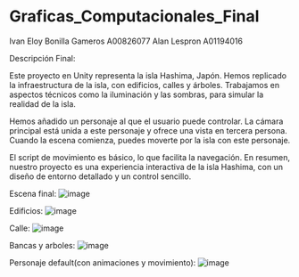 # Graficas_Computacionales_Final
 
Ivan Eloy Bonilla Gameros A00826077
Alan Lespron A01194016

Descripción Final:

Este proyecto en Unity representa la isla Hashima, Japón. Hemos replicado la infraestructura de la isla, con edificios, calles y árboles. Trabajamos en aspectos técnicos como la iluminación y las sombras, para simular la realidad de la isla.

Hemos añadido un personaje al que el usuario puede controlar. La cámara principal está unida a este personaje y ofrece una vista en tercera persona. Cuando la escena comienza, puedes moverte por la isla con este personaje.

El script de movimiento es básico, lo que facilita la navegación. En resumen, nuestro proyecto es una experiencia interactiva de la isla Hashima, con un diseño de entorno detallado y un control sencillo.

Escena final:
![image](https://github.com/BonillaDABI/Graficas_Computacionales_Final/assets/115091301/7b333f98-075f-4305-8287-dc2d1de84a28)

Edificios:
![image](https://github.com/BonillaDABI/Graficas_Computacionales_Final/assets/115091301/bcf29c39-12a1-414f-b047-450b2fe1263c)

Calle:
![image](https://github.com/BonillaDABI/Graficas_Computacionales_Final/assets/115091301/86c25a39-5837-4c6e-a82e-9ee13e71a236)

Bancas y arboles:
![image](https://github.com/BonillaDABI/Graficas_Computacionales_Final/assets/115091301/e6315a4f-3392-48ba-99e7-da64f3616aa0)

Personaje default(con animaciones y movimiento):
![image](https://github.com/BonillaDABI/Graficas_Computacionales_Final/assets/115091301/454ab803-6d1b-470d-bc8d-c4bf378d8ac7)
